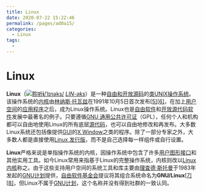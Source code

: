 ```yaml
---
title: Linux
date: 2020-07-22 15:22:46
permalink: /pages/ad0a15/
categories: 
  - Linux
tags: 
  - 
---
```

# Linux

**Linux**（[![聆听](https://upload.wikimedia.org/wikipedia/commons/thumb/3/3b/Speakerlink-new.svg/11px-Speakerlink-new.svg.png)](https://upload.wikimedia.org/wikipedia/commons/0/03/Linus-linux.ogg)**[i](https://zh.wikipedia.org/wiki/File:Linus-linux.ogg)**[/ˈlɪnəks/](https://zh.wikipedia.org/wiki/Help:英語國際音標) [*LIN-əks*](https://zh.wikipedia.org/wiki/Wikipedia:發音重拼)）是一种[自由和开放源码](https://zh.wikipedia.org/wiki/自由及开放源代码软件)的[类UNIX](https://zh.wikipedia.org/wiki/类Unix系统)[操作系统](https://zh.wikipedia.org/wiki/作業系統)。该操作系统的[内核](https://zh.wikipedia.org/wiki/内核)由[林纳斯·托瓦兹](https://zh.wikipedia.org/wiki/林纳斯·托瓦兹)在1991年10月5日首次发布[[5\]](https://zh.wikipedia.org/wiki/Linux#cite_note-5)[[6\]](https://zh.wikipedia.org/wiki/Linux#cite_note-6)，在加上[用户空间](https://zh.wikipedia.org/wiki/使用者空間)的[应用程序](https://zh.wikipedia.org/wiki/應用程式)之后，成为Linux操作系统。Linux也是[自由软件](https://zh.wikipedia.org/wiki/自由软件)和[开放源代码软件](https://zh.wikipedia.org/wiki/开放源代码软件)发展中最著名的例子。只要遵循[GNU 通用公共许可证](https://zh.wikipedia.org/wiki/GNU通用公共许可证)（GPL），任何个人和机构都可以自由地使用Linux的所有底层[源代码](https://zh.wikipedia.org/wiki/源代码)，也可以自由地修改和再发布。大多数Linux系统还包括像提供[GUI](https://zh.wikipedia.org/wiki/GUI)的[X Window](https://zh.wikipedia.org/wiki/X_Window)之类的程序。除了一部分专家之外，大多数人都是直接使用[Linux 发行版](https://zh.wikipedia.org/wiki/Linux發行版)，而不是自己选择每一样组件或自行设置。

**Linux**严格来说是单指操作系统的内核，因操作系统中包含了许多[用户图形接口](https://zh.wikipedia.org/wiki/GUI)和其他实用工具。如今Linux常用来指基于Linux的完整操作系统，内核则改以[Linux内核](https://zh.wikipedia.org/wiki/Linux内核)称之。由于这些支持用户空间的系统工具和库主要由[理查德·斯托曼](https://zh.wikipedia.org/wiki/理查德·斯托曼)于1983年发起的[GNU计划](https://zh.wikipedia.org/wiki/GNU計劃)提供，[自由软件基金会](https://zh.wikipedia.org/wiki/自由软件基金会)提议将其组合系统命名为**GNU/Linux**[[7\]](https://zh.wikipedia.org/wiki/Linux#cite_note-lsag-7)[[8\]](https://zh.wikipedia.org/wiki/Linux#cite_note-gnu_homepage-8)，但Linux不属于[GNU计划](https://zh.wikipedia.org/wiki/GNU計劃)，这个名称并没有得到社群的一致认同。